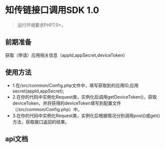  知传链接口调用SDK 1.0
=====================
> 运行环境要求PHP7.0+。

## 前期准备
获取（申请）应用相关信息（appId,appSecret,deviceToken）

## 使用方法
* 1.在/src/common/Config.php文件中，填写获取到的应用ID,应用secret(appId,appSecret);
* 2.在你的代码中实例化Request类，实例化后调用getDeviceToken()，获取deviceToken，并将获得的deviceToken填写到配置文件（/src/common/Config.php）中。
* 3.在你的代码中实例化Request类，实例化后根据情况分别调用post()或get()方法，获取接口返回的结果。

## api文档


